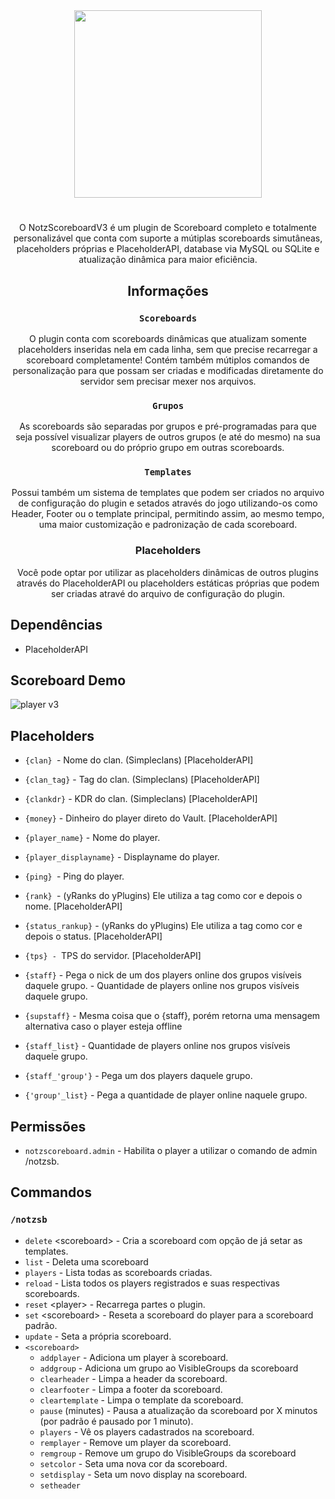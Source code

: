 <div align="center">
<img src="https://github.com/KaatoDev/NotzScoreboard/assets/107152563/e42230a1-3d52-4717-b592-23ab428467b7" alt="" height="300" >

#
O NotzScoreboardV3 é um plugin de Scoreboard completo e totalmente personalizável que conta com suporte a mútiplas scoreboards simutâneas, placeholders próprias e PlaceholderAPI, database via MySQL ou SQLite e atualização dinâmica para maior eficiência.

## Informações

### `Scoreboards`
O plugin conta com scoreboards dinâmicas que atualizam somente placeholders inseridas nela em cada linha, sem que precise recarregar a scoreboard completamente!
Contém também mútiplos comandos de personalização para que possam ser criadas e modificadas diretamente do servidor sem precisar mexer nos arquivos.

### `Grupos`
As scoreboards são separadas por grupos e pré-programadas para que seja possível visualizar players de outros grupos (e até do mesmo) na sua scoreboard ou do próprio grupo em outras scoreboards.

### `Templates`
Possui também um sistema de templates que podem ser criados no arquivo de configuração do plugin e setados através do jogo utilizando-os como Header, Footer ou o template principal, permitindo assim, ao mesmo tempo, uma maior customização e padronização de cada scoreboard.

### Placeholders
Você pode optar por utilizar as placeholders dinâmicas de outros plugins através do PlaceholderAPI ou placeholders estáticas próprias que podem ser criadas atravé do arquivo de configuração do plugin.

</div>

## Dependências
- PlaceholderAPI

## Scoreboard Demo
![player v3](https://github.com/user-attachments/assets/33363177-049a-4e31-938b-29ff63b6f173)

## Placeholders
 - `{clan} `- Nome do clan. (Simpleclans) [PlaceholderAPI]
 - `{clan_tag}` - Tag do clan. (Simpleclans) [PlaceholderAPI]
 - `{clankdr}` - KDR do clan. (Simpleclans) [PlaceholderAPI]
 - `{money}` - Dinheiro do player direto do Vault. [PlaceholderAPI]
 - `{player_name}` - Nome do player.
 - `{player_displayname}` - Displayname do player.
 - `{ping} `- Ping do player.
 - `{rank} `- (yRanks do yPlugins) Ele utiliza a tag como cor e depois o nome. [PlaceholderAPI]
 - `{status_rankup}` - (yRanks do yPlugins) Ele utiliza a tag como cor e depois o status. [PlaceholderAPI]
 - `{tps} - `TPS do servidor. [PlaceholderAPI]

 - `{staff}` - Pega o nick de um dos players online dos grupos visíveis daquele grupo. - Quantidade de players online nos grupos visíveis daquele grupo.
 - `{supstaff}` - Mesma coisa que o {staff}, porém retorna uma mensagem alternativa caso o player esteja offline
 - `{staff_list}` - Quantidade de players online nos grupos visíveis daquele grupo.
 - `{staff_'group'}` - Pega um dos players daquele grupo.
 - `{'group'_list}` - Pega a quantidade de player online naquele grupo.

## Permissões

- `notzscoreboard.admin` - Habilita o player a utilizar o comando de admin /notzsb.

## Commandos
### `/notzsb`
 - `delete` \<scoreboard> - Cria a scoreboard com opção de já setar as templates.
 - `list` - Deleta uma scoreboard
 - `players` - Lista todas as scoreboards criadas.
 - `reload` - Lista todos os players registrados e suas respectivas scoreboards.
 - `reset` \<player> - Recarrega partes o plugin.
 - `set` \<scoreboard> - Reseta a scoreboard do player para a scoreboard padrão.
 - `update` - Seta a própria scoreboard.
 - `<scoreboard>`
   - `addplayer` <player> - Adiciona um player à scoreboard.
   - `addgroup` <group> - Adiciona um grupo ao VisibleGroups da scoreboard
   - `clearheader` - Limpa a header da scoreboard.
   - `clearfooter` - Limpa a footer da scoreboard.
   - `cleartemplate` - Limpa o template da scoreboard.
   - `pause` (minutes) - Pausa a atualização da scoreboard por X minutos (por padrão é pausado por 1 minuto).
   - `players` - Vê os players cadastrados na scoreboard.
   - `remplayer` <player> - Remove um player da scoreboard.
   - `remgroup` <group> - Remove um grupo do VisibleGroups da scoreboard
   - `setcolor` <color> - Seta uma nova cor da scoreboard.
   - `setdisplay` <display> - Seta um novo display na scoreboard.
   - `setheader` <template> - Seta uma nova header na scoreboard.
   - `setfooter` <template> - Seta uma nova footer na scoreboard.
   - `settemplate` <template> - Seta um novo template na scoreboard.
   - `view` - Visualiza a scoreboard sem precisar setar.
   - `visiblegroups` - Vê os grupos visíveis inseridos no grupo.
<br/>
<sub> | <> argumento obrigatório. | () argumento opcional. | </sub>

#

<sub> Versões testadas: 1.8 </sub>
